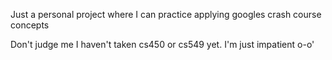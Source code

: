 Just a personal project where I can practice applying googles crash course concepts

Don't judge me I haven't taken cs450 or cs549 yet. I'm just impatient o-o'

